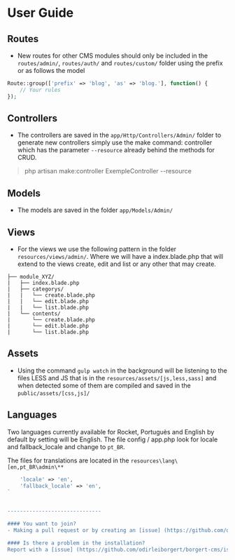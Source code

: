 
# User Guide

<a name="routes"></a>
## Routes
* New routes for other CMS modules should only be included in the `routes/admin/`, `routes/auth/` and `routes/custom/` folder using the prefix or as follows the model

```php
Route::group(['prefix' => 'blog', 'as' => 'blog.'], function() {
	// Your rules
});
```

<a name="controllers"></a>
## Controllers
* The controllers are saved in the `app/Http/Controllers/Admin/` folder to generate new controllers simply use the make command: controller which has the parameter `--resource` already behind the methods for CRUD.

> php artisan make:controller ExempleController --resource

<a name="models"></a>
## Models
* The models are saved in the folder `app/Models/Admin/`

<a name="views"></a>
## Views
* For the views we use the following pattern in the folder `resources/views/admin/`. Where we will have a index.blade.php that will extend to the views create, edit and list or any other that may create.

```
├── module_XYZ/
|	├── index.blade.php
|	├── categorys/
|   |	└── create.blade.php
|   |	└── edit.blade.php
|   |	└── list.blade.php
| 	└── contents/
|   	└── create.blade.php
|   	└── edit.blade.php
|   	└── list.blade.php
```

<a name="assets"></a>
## Assets
* Using the command `gulp watch` in the background will be listening to the files LESS and JS that is in the `resources/assets/[js,less,sass]` and when detected some of them are compiled and saved in the `public/assets/[css,js]/`

<a name="languages"></a>
## Languages
Two languages currently available for Rocket, Portuguès and English by default by setting will be English.
The file config / app.php look for locale and fallback_locale and change to `pt_BR`.

The files for translations are located in the `resources\lang\[en,pt_BR\admin\**`

```php
    'locale' => 'en',
    'fallback_locale' => 'en',
`


------------------------------

#### You want to join?
- Making a pull request or by creating an [issue] (https://github.com/odirleiborgert/borgert-cms/issues).

#### Is there a problem in the installation?
Report with a [issue] (https://github.com/odirleiborgert/borgert-cms/issues).